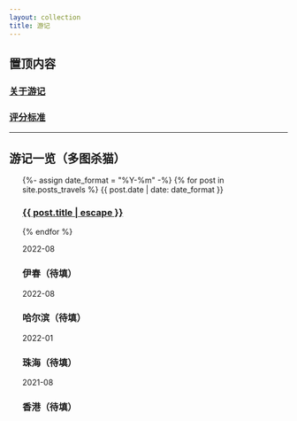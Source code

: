 ```yaml
---
layout: collection
title: 游记
---
```

## 置顶内容
<h3>
<a class="post-link" href="./about">关于游记</a>
</h3>

<h3>
<a class="post-link" href="./grading">评分标准</a>
</h3>

---

## 游记一览（多图杀猫）

<ul class="post-list">
  {%- assign date_format = "%Y-%m" -%}
  {% for post in site.posts_travels %}
    <span class="post-meta">{{ post.date | date: date_format }}</span>
    <h3>
      <a class="post-link" href="{{ post.url | relative_url }}">
        {{ post.title | escape }}
      </a>
    </h3>
  {% endfor %}
  
  <span class="post-meta"> 2022-08</span>
  <h3> 伊春（待填） </h3>
  <span class="post-meta"> 2022-08</span>
  <h3> 哈尔滨（待填） </h3>
  
  <span class="post-meta"> 2022-01</span>
  <h3> 珠海（待填） </h3>
  
  <span class="post-meta"> 2021-08</span>
  <h3> 香港（待填） </h3>
</ul>
